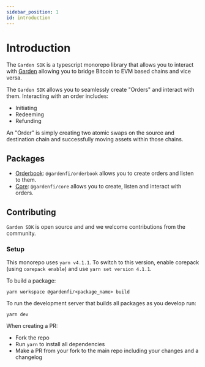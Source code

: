 ```yaml
---
sidebar_position: 1
id: introduction
---
```


# Introduction

The `Garden SDK` is a typescript monorepo library that allows you to interact with [Garden](https://garden.finance) allowing you to bridge Bitcoin to EVM based chains and vice versa.

The `Garden SDK` allows you to seamlessly create "Orders" and interact with them. Interacting with an order includes:

-   Initiating
-   Redeeming
-   Refunding

An "Order" is simply creating two atomic swaps on the source and destination chain and successfully moving assets within those chains.

## Packages

-   [Orderbook](./api-reference/orderbook/Orderbook.md): `@gardenfi/orderbook` allows you to create orders and listen to them.
-   [Core](./api-reference/core/GardenJS.md): `@gardenfi/core` allows you to create, listen and interact with orders.

## Contributing

`Garden SDK` is open source and and we welcome contributions from the community.

### Setup

This monorepo uses `yarn v4.1.1`. To switch to this version, enable corepack (using `corepack enable`) and use `yarn set version 4.1.1`.

To build a package:

`yarn workspace @gardenfi/<package_name> build`

To run the development server that builds all packages as you develop run:

`yarn dev`

When creating a PR:

-   Fork the repo
-   Run `yarn` to install all dependencies
-   Make a PR from your fork to the main repo including your changes and a changelog
